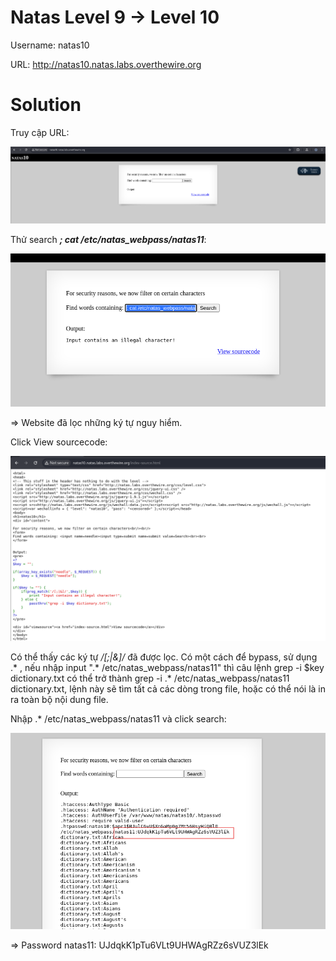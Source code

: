 # Natas Level 9 → Level 10

Username: natas10

URL: http://natas10.natas.labs.overthewire.org

# Solution

Truy cập URL:

![img](https://github.com/DucThinh47/OverTheWire/blob/main/Natas/images/image48.png?raw=true)

Thử search ***; cat /etc/natas_webpass/natas11***: 

![img](https://github.com/DucThinh47/OverTheWire/blob/main/Natas/images/image49.png?raw=true)

=> Website đã lọc những ký tự nguy hiểm.

Click View sourcecode: 

![img](https://github.com/DucThinh47/OverTheWire/blob/main/Natas/images/image50.png?raw=true)

Có thể thấy các ký tự */[;|&]/* đã được lọc. Có một cách để bypass, sử dụng .* , nếu nhập input ".* /etc/natas_webpass/natas11" thì câu lệnh grep -i $key dictionary.txt có thể trở thành grep -i .* /etc/natas_webpass/natas11 dictionary.txt, lệnh này sẽ tìm tất cả các dòng trong file, hoặc có thể nói là in ra toàn bộ nội dung file. 

Nhập .* /etc/natas_webpass/natas11 và click search: 

![img](https://github.com/DucThinh47/OverTheWire/blob/main/Natas/images/image51.png?raw=true)

=> Password natas11: UJdqkK1pTu6VLt9UHWAgRZz6sVUZ3lEk
